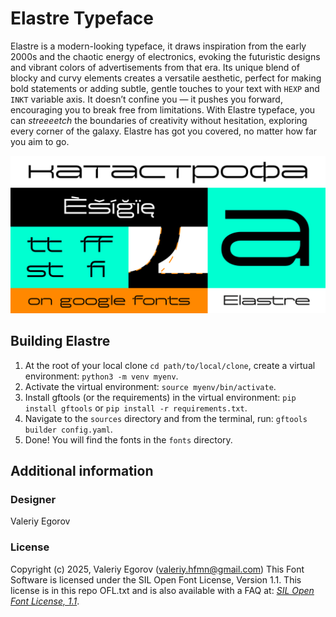 # Elastre Typeface
Elastre is a modern-looking typeface, it draws inspiration from the early 2000s and the chaotic energy of electronics, evoking the futuristic designs and vibrant colors of advertisements from that era. Its unique blend of blocky and curvy elements creates a versatile aesthetic, perfect for making bold statements or adding subtle, gentle touches to your text with `HEXP` and `INKT` variable axis. It doesn’t confine you — it pushes you forward, encouraging you to break free from limitations. With Elastre typeface, you can *streeeetch* the boundaries of creativity without hesitation, exploring every corner of the galaxy. Elastre has got you covered, no matter how far you aim to go.

![Showcase.](documentation/Elastre-01.png "Elastre")

## Building Elastre

1. At the root of your local clone `cd path/to/local/clone`, create a virtual environment: `python3 -m venv myenv`.
2. Activate the virtual environment: `source myenv/bin/activate`.
3. Install gftools (or the requirements) in the virtual environment: `pip install gftools` or `pip install -r requirements.txt`.
4. Navigate to the `sources` directory and from the terminal, run: `gftools builder config.yaml`.
5. Done! You will find the fonts in the `fonts` directory.

## Additional information
### Designer
Valeriy Egorov

### License

Copyright (c) 2025, Valeriy Egorov (valeriy.hfmn@gmail.com)
This Font Software is licensed under the SIL Open Font License, Version 1.1. This license is in this repo OFL.txt and is also available with a FAQ at: [*SIL Open Font License, 1.1*](http://scripts.sil.org/OFL).

